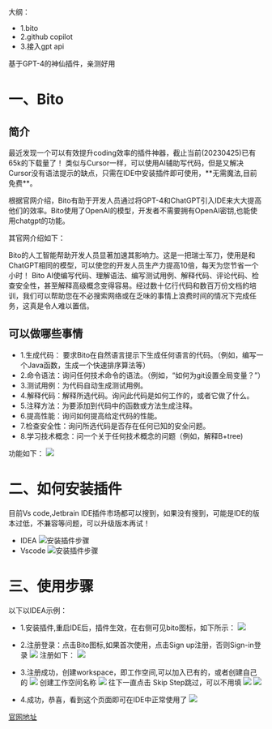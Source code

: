 大纲：
- 1.bito
- 2.github copilot
- 3.接入gpt api

基于GPT-4的神仙插件，亲测好用

# 一、Bito
## 简介
<p>
最近发现一个可以有效提升coding效率的插件神器，截止当前(20230425)已有65k的下载量了！
类似与Cursor一样，可以使用AI辅助写代码，但是又解决Cursor没有语法提示的缺点，只需在IDE中安装插件即可使用，**无需魔法,目前免费**。

根据官网介绍，Bito有助于开发人员通过将GPT-4和ChatGPT引入IDE来大大提高他们的效率。Bito使用了OpenAI的模型，开发者不需要拥有OpenAI密钥,也能使用chatgpt的功能。
</p>
其官网介绍如下：
<p>
Bito的人工智能帮助开发人员显著加速其影响力。这是一把瑞士军刀，使用是和ChatGPT相同的模型，可以使您的开发人员生产力提高10倍，每天为您节省一个小时！
Bito AI使编写代码、理解语法、编写测试用例、解释代码、评论代码、检查安全性，甚至解释高级概念变得容易。经过数十亿行代码和数百万份文档的培训，我们可以帮助您在不必搜索网络或在乏味的事情上浪费时间的情况下完成任务，这真是令人难以置信。
</p>

## 可以做哪些事情
- 1.生成代码： 要求Bito在自然语言提示下生成任何语言的代码。（例如，编写一个Java函数，生成一个快速排序算法等）
- 2.命令语法：询问任何技术命令的语法。（例如，“如何为git设置全局变量？”）
- 3.测试用例：为代码自动生成测试用例。
- 4.解释代码：解释所选代码。询问此代码是如何工作的，或者它做了什么。
- 5.注释方法：为要添加到代码中的函数或方法生成注释。
- 6.提高性能：询问如何提高给定代码的性能。
- 7.检查安全性：询问所选代码是否存在任何已知的安全问题。
- 8.学习技术概念：问一个关于任何技术概念的问题（例如，解释B+tree)


功能如下：
![](../images/shortcuts.png)


# 二、如何安装插件
目前Vs code,Jetbrain IDE插件市场都可以搜到，如果没有搜到，可能是IDE的版本过低，不兼容等问题，可以升级版本再试！

- IDEA 
![安装插件步骤](../images/ide.jpg)
- Vscode 
![安装插件步骤](../images/vscode.png)
  

# 三、使用步骤
 以下以IDEA示例：
 - 1.安装插件,重启IDE后，插件生效，在右侧可见bito图标，如下所示：
   ![](../images/右侧tab.png)
 - 2.注册登录：点击Bito图标,如果首次使用，点击Sign up注册，否则Sign-in登录
   ![](../images/login.png)
   注册如下：
   ![](../images/login2.png)
 - 3.注册成功，创建workspace，即工作空间,可以加入已有的，或者创建自己的
   ![](../images/workspace.png)
   创建工作空间名称
   ![](../images/work_step1.png)
   往下一直点击 Skip Step跳过，可以不用填
   ![](../images/work-skip.png)
   ![](../images/work_invite.png)
   
  - 4.成功，恭喜，看到这个页面即可在IDE中正常使用了
   ![](../images/success_use.png)
    


[官网地址](https://docs.bito.ai/)


